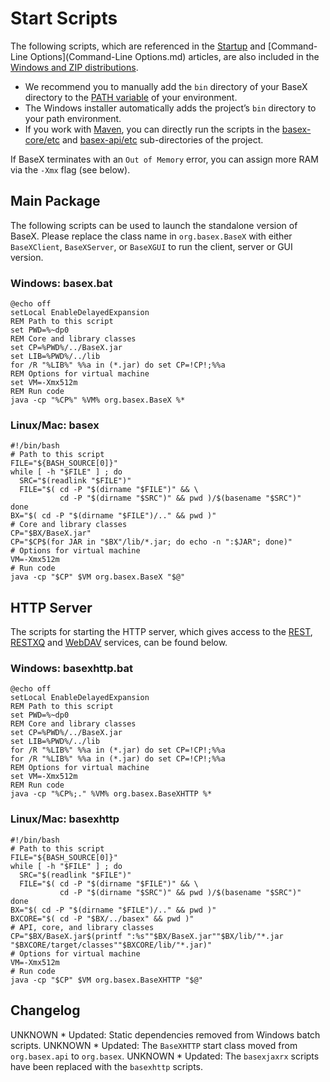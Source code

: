
# Start Scripts
 


 
The following scripts, which are referenced in the [Startup](Startup.md) and [Command-Line Options](Command-Line Options.md) articles, are also included in the [Windows and ZIP distributions](http://basex.org/products/download/). 

  * We recommend you to manually add the `bin` directory of your BaseX directory to the [PATH variable](http://en.wikipedia.org/wiki/PATH_(variable)) of your environment. 
 * The Windows installer automatically adds the project’s `bin` directory to your path environment. 
 * If you work with [Maven](Maven.md), you can directly run the scripts in the [basex-core/etc](https://github.com/BaseXdb/basex/tree/master/basex-core/etc) and [basex-api/etc](https://github.com/BaseXdb/basex/tree/master/basex-api/etc) sub-directories of the project. 
 
If BaseX terminates with an `Out of Memory` error, you can assign more RAM via the `-Xmx` flag (see below). 

 
## Main Package

The following scripts can be used to launch the standalone version of BaseX. Please replace the class name in `org.basex.BaseX` with either `BaseXClient`, `BaseXServer`, or `BaseXGUI` to run the client, server or GUI version. 


### Windows: basex.bat

    @echo off
    setLocal EnableDelayedExpansion
    REM Path to this script
    set PWD=%~dp0
    REM Core and library classes
    set CP=%PWD%/../BaseX.jar
    set LIB=%PWD%/../lib
    for /R "%LIB%" %%a in (*.jar) do set CP=!CP!;%%a
    REM Options for virtual machine
    set VM=-Xmx512m
    REM Run code
    java -cp "%CP%" %VM% org.basex.BaseX %*


### Linux/Mac: basex

    #!/bin/bash
    # Path to this script
    FILE="${BASH_SOURCE[0]}"
    while [ -h "$FILE" ] ; do
      SRC="$(readlink "$FILE")"
      FILE="$( cd -P "$(dirname "$FILE")" && \
               cd -P "$(dirname "$SRC")" && pwd )/$(basename "$SRC")"
    done
    BX="$( cd -P "$(dirname "$FILE")/.." && pwd )"
    # Core and library classes
    CP="$BX/BaseX.jar"
    CP="$CP$(for JAR in "$BX"/lib/*.jar; do echo -n ":$JAR"; done)"
    # Options for virtual machine
    VM=-Xmx512m
    # Run code
    java -cp "$CP" $VM org.basex.BaseX "$@"

 
## HTTP Server

The scripts for starting the HTTP server, which gives access to the [REST](REST.md), [RESTXQ](RESTXQ.md) and [WebDAV](WebDAV.md) services, can be found below. 


### Windows: basexhttp.bat

    @echo off
    setLocal EnableDelayedExpansion
    REM Path to this script
    set PWD=%~dp0
    REM Core and library classes
    set CP=%PWD%/../BaseX.jar
    set LIB=%PWD%/../lib
    for /R "%LIB%" %%a in (*.jar) do set CP=!CP!;%%a
    for /R "%LIB%" %%a in (*.jar) do set CP=!CP!;%%a
    REM Options for virtual machine
    set VM=-Xmx512m
    REM Run code
    java -cp "%CP%;." %VM% org.basex.BaseXHTTP %*


### Linux/Mac: basexhttp

    #!/bin/bash
    # Path to this script
    FILE="${BASH_SOURCE[0]}"
    while [ -h "$FILE" ] ; do
      SRC="$(readlink "$FILE")"
      FILE="$( cd -P "$(dirname "$FILE")" && \
               cd -P "$(dirname "$SRC")" && pwd )/$(basename "$SRC")"
    done
    BX="$( cd -P "$(dirname "$FILE")/.." && pwd )"
    BXCORE="$( cd -P "$BX/../basex" && pwd )"
    # API, core, and library classes
    CP="$BX/BaseX.jar$(printf ":%s""$BX/BaseX.jar""$BX/lib/"*.jar "$BXCORE/target/classes""$BXCORE/lib/"*.jar)"
    # Options for virtual machine
    VM=-Xmx512m
    # Run code
    java -cp "$CP" $VM org.basex.BaseXHTTP "$@"

 
## Changelog
UNKNOWN * Updated: Static dependencies removed from Windows batch scripts. 
UNKNOWN * Updated: The `BaseXHTTP` start class moved from `org.basex.api` to `org.basex`. 
UNKNOWN * Updated: The `basexjaxrx` scripts have been replaced with the `basexhttp` scripts. 
